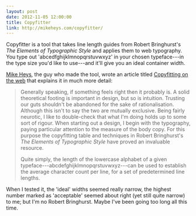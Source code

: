 ```yaml
---
layout: post
date: 2012-11-05 12:00:00
title: Copyfitter
link: http://mikeheys.com/copyfitter/
---
```


Copyfitter is a tool that takes line length guides from Robert Bringhurst's *The Elements of Typographic Style* and applies them to web typography. You type out 'abcedfghijklmnopqrstuvwxyz' in your chosen typeface---in the type size you'd like to use---and it'll give you an ideal container width.

[Mike Heys], the guy who made the tool, wrote an article titled [Copyfitting on the web] that explains it in much more detail:

> Generally speaking, if something feels right then it probably is. A solid theoretical footing is important in design, but so is intuition. Trusting our guts shouldn't be abandoned for the sake of rationalisation. Although this isn't to say the two are mutually exclusive. Being fairly neurotic, I like to double-check that what I'm doing holds up to some sort of rigour. When starting out a design, I begin with the typography, paying particular attention to the measure of the body copy. For this purpose the copyfitting table and techniques in Robert Bringhurst's *The Elements of Typographic Style* have proved an invaluable resource.
> 
> Quite simply, the length of the lowercase alphabet of a given typeface---abcdefghijklmnopqrstuvwxyz---can be used to establish the average character count per line, for a set of predetermined line lengths.

When I tested it, the 'ideal' widths seemed really narrow, the highest number marked as 'acceptable' seemed about right (yet still quite narrow) to me; but I'm no Robert Bringhurst. Maybe I've been going too long all this time.

[Copyfitting on the web]: http://mikeheys.com/blog/copyfitting-on-the-web
[Mike Heys]: https://twitter.com/mikeheys